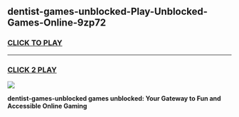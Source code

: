 
## dentist-games-unblocked-Play-Unblocked-Games-Online-9zp72
<h3>
<a href="https://premium76.site?title=dentist-games-unblocked&ref=25A">CLICK TO PLAY</a></h3>
<hr>

<h3>
<a href="https://premium76.site?title=dentist-games-unblocked&ref=25A">CLICK 2 PLAY</a>
  
</h3>

<a href="https://premium76.site?title=dentist-games-unblocked&ref=25A"><img src="https://clearcache.store/games.png"></a>


**dentist-games-unblocked games unblocked: Your Gateway to Fun and Accessible Online Gaming**
